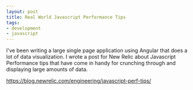```yaml
---
layout: post
title: Real World Javascript Performance Tips
tags:
- development
- javascript
---
```


I've been writing a large single page application using Angular that does a lot of data visualization. I wrote a post for New Relic about Javascript Performance tips that have come in handy for crunching through and displaying large amounts of data.

<a href="https://blog.newrelic.com/engineering/javascript-perf-tips/">https://blog.newrelic.com/engineering/javascript-perf-tips/</a>